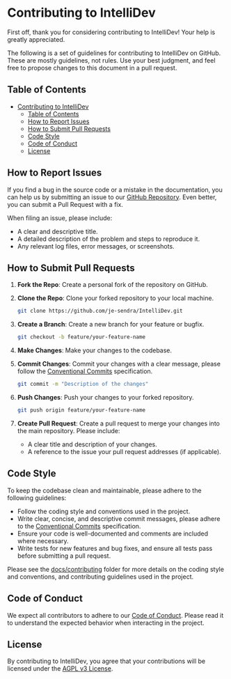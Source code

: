 # Contributing to IntelliDev

First off, thank you for considering contributing to IntelliDev! Your help is greatly appreciated.

The following is a set of guidelines for contributing to IntelliDev on GitHub. These are mostly guidelines, not rules. Use your best judgment, and feel free to propose changes to this document in a pull request.

## Table of Contents

- [Contributing to IntelliDev](#contributing-to-intellidev)
  - [Table of Contents](#table-of-contents)
  - [How to Report Issues](#how-to-report-issues)
  - [How to Submit Pull Requests](#how-to-submit-pull-requests)
  - [Code Style](#code-style)
  - [Code of Conduct](#code-of-conduct)
  - [License](#license)

## How to Report Issues

If you find a bug in the source code or a mistake in the documentation, you can help us by submitting an issue to our [GitHub Repository](https://github.com/je-sendra/IntelliDev/issues). Even better, you can submit a Pull Request with a fix.

When filing an issue, please include:

- A clear and descriptive title.
- A detailed description of the problem and steps to reproduce it.
- Any relevant log files, error messages, or screenshots.

## How to Submit Pull Requests

1. **Fork the Repo**: Create a personal fork of the repository on GitHub.
2. **Clone the Repo**: Clone your forked repository to your local machine.

    ```bash
    git clone https://github.com/je-sendra/IntelliDev.git
    ```

3. **Create a Branch**: Create a new branch for your feature or bugfix.

   ```bash
   git checkout -b feature/your-feature-name
   ```

4. **Make Changes**: Make your changes to the codebase.
5. **Commit Changes**: Commit your changes with a clear message, please follow the [Conventional Commits](https://www.conventionalcommits.org/en/v1.0.0/) specification.

   ```bash
   git commit -m "Description of the changes"
   ```

6. **Push Changes**: Push your changes to your forked repository.

   ```bash
   git push origin feature/your-feature-name
   ```

7. **Create Pull Request**: Create a pull request to merge your changes into the main repository. Please include:
   - A clear title and description of your changes.
   - A reference to the issue your pull request addresses (if applicable).

## Code Style

To keep the codebase clean and maintainable, please adhere to the following guidelines:

- Follow the coding style and conventions used in the project.
- Write clear, concise, and descriptive commit messages, please adhere to the [Conventional Commits](https://www.conventionalcommits.org/en/v1.0.0/) specification.
- Ensure your code is well-documented and comments are included where necessary.
- Write tests for new features and bug fixes, and ensure all tests pass before submitting a pull request.

Please see the [docs/contributing](docs/contributing/) folder for more details on the coding style and conventions, and contributing guidelines used in the project.

## Code of Conduct

We expect all contributors to adhere to our [Code of Conduct](CODE_OF_CONDUCT.md). Please read it to understand the expected behavior when interacting in the project.

## License

By contributing to IntelliDev, you agree that your contributions will be licensed under the [AGPL v3 License](LICENSE).
